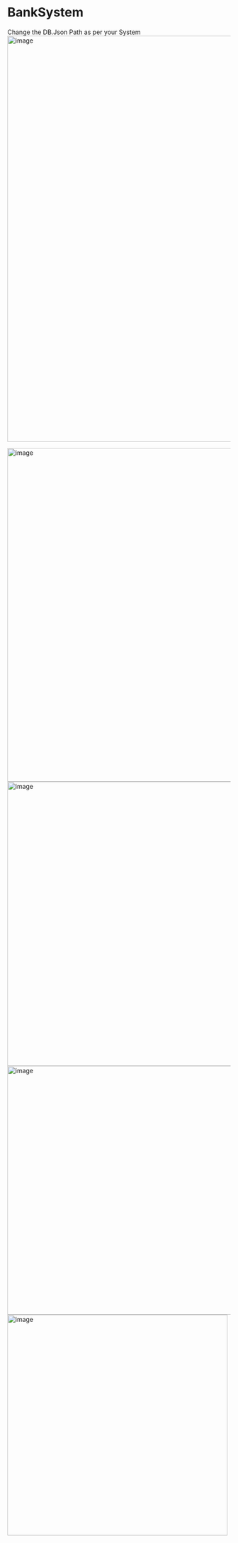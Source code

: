 # BankSystem
Change the DB.Json Path as per your System
<img width="914" alt="image" src="https://user-images.githubusercontent.com/100402206/228805672-c4e557a2-6525-457b-a28a-9b8cf517638c.png">

<img width="751" alt="image" src="https://user-images.githubusercontent.com/100402206/228805949-aa31bd04-0e22-4bf3-9e04-c82405dc2419.png">

<img width="640" alt="image" src="https://user-images.githubusercontent.com/100402206/228806143-fe809e5e-b07f-410e-a98d-0d08e654a58c.png">

<img width="560" alt="image" src="https://user-images.githubusercontent.com/100402206/228806261-bea817d9-8aa6-4c68-bd86-7fd1bedd97d9.png">


<img width="497" alt="image" src="https://user-images.githubusercontent.com/100402206/228806392-69f6c5d8-2923-4cd7-87e0-0b4ceee7e068.png">
